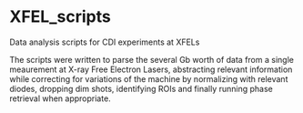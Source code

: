# XFEL_scripts
Data analysis scripts for CDI experiments at XFELs

The scripts were written to parse the several Gb worth of data from a single meaurement at X-ray Free Electron Lasers, abstracting relevant information while correcting for variations of the machine by normalizing with relevant diodes, dropping dim shots, identifying ROIs and finally running phase retrieval when appropriate. 
